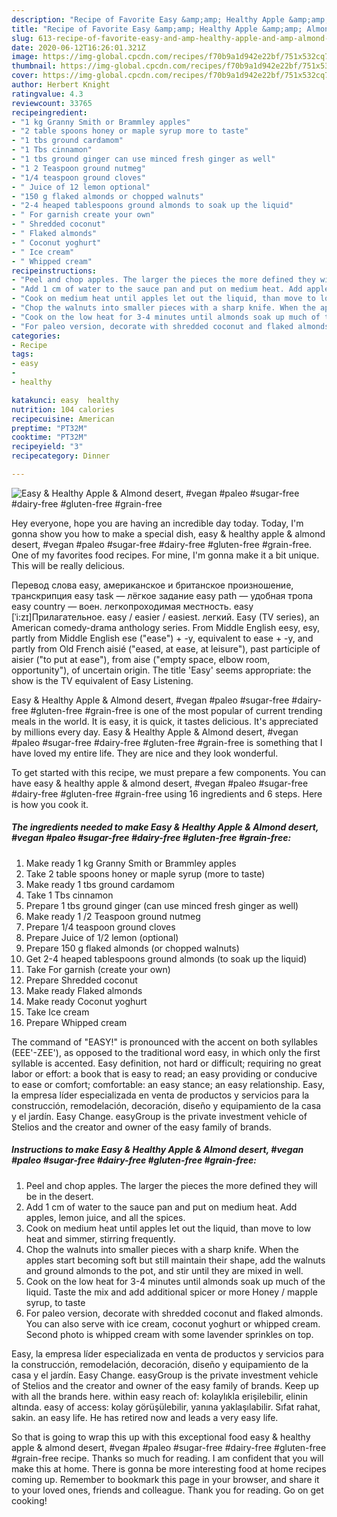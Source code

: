 ```yaml
---
description: "Recipe of Favorite Easy &amp;amp; Healthy Apple &amp;amp; Almond desert, #vegan #paleo #sugar-free #dairy-free #gluten-free #grain-free"
title: "Recipe of Favorite Easy &amp;amp; Healthy Apple &amp;amp; Almond desert, #vegan #paleo #sugar-free #dairy-free #gluten-free #grain-free"
slug: 613-recipe-of-favorite-easy-and-amp-healthy-apple-and-amp-almond-desert-vegan-paleo-sugar-free-dairy-free-gluten-free-grain-free
date: 2020-06-12T16:26:01.321Z
image: https://img-global.cpcdn.com/recipes/f70b9a1d942e22bf/751x532cq70/easy-healthy-apple-almond-desert-vegan-paleo-sugar-free-dairy-free-gluten-free-grain-free-recipe-main-photo.jpg
thumbnail: https://img-global.cpcdn.com/recipes/f70b9a1d942e22bf/751x532cq70/easy-healthy-apple-almond-desert-vegan-paleo-sugar-free-dairy-free-gluten-free-grain-free-recipe-main-photo.jpg
cover: https://img-global.cpcdn.com/recipes/f70b9a1d942e22bf/751x532cq70/easy-healthy-apple-almond-desert-vegan-paleo-sugar-free-dairy-free-gluten-free-grain-free-recipe-main-photo.jpg
author: Herbert Knight
ratingvalue: 4.3
reviewcount: 33765
recipeingredient:
- "1 kg Granny Smith or Brammley apples"
- "2 table spoons honey or maple syrup more to taste"
- "1 tbs ground cardamom"
- "1 Tbs cinnamon"
- "1 tbs ground ginger can use minced fresh ginger as well"
- "1 2 Teaspoon ground nutmeg"
- "1/4 teaspoon ground cloves"
- " Juice of 12 lemon optional"
- "150 g flaked almonds or chopped walnuts"
- "2-4 heaped tablespoons ground almonds to soak up the liquid"
- " For garnish create your own"
- " Shredded coconut"
- " Flaked almonds"
- " Coconut yoghurt"
- " Ice cream"
- " Whipped cream"
recipeinstructions:
- "Peel and chop apples. The larger the pieces the more defined they will be in the desert."
- "Add 1 cm of water to the sauce pan and put on medium heat. Add apples, lemon juice, and all the spices."
- "Cook on medium heat until apples let out the liquid, than move to low heat and simmer, stirring frequently."
- "Chop the walnuts into smaller pieces with a sharp knife. When the apples start becoming soft but still maintain their shape, add the walnuts and ground almonds to the pot, and stir until they are mixed in well."
- "Cook on the low heat for 3-4 minutes until almonds soak up much of the liquid. Taste the mix and add additional spicer or more Honey / mapple syrup, to taste"
- "For paleo version, decorate with shredded coconut and flaked almonds. You can also serve with ice cream, coconut yoghurt or whipped cream. Second photo is whipped cream with some lavender sprinkles on top."
categories:
- Recipe
tags:
- easy
- 
- healthy

katakunci: easy  healthy 
nutrition: 104 calories
recipecuisine: American
preptime: "PT32M"
cooktime: "PT32M"
recipeyield: "3"
recipecategory: Dinner

---
```



![Easy &amp; Healthy Apple &amp; Almond desert, #vegan #paleo #sugar-free #dairy-free #gluten-free #grain-free](https://img-global.cpcdn.com/recipes/f70b9a1d942e22bf/751x532cq70/easy-healthy-apple-almond-desert-vegan-paleo-sugar-free-dairy-free-gluten-free-grain-free-recipe-main-photo.jpg)

Hey everyone, hope you are having an incredible day today. Today, I'm gonna show you how to make a special dish, easy &amp; healthy apple &amp; almond desert, #vegan #paleo #sugar-free #dairy-free #gluten-free #grain-free. One of my favorites food recipes. For mine, I'm gonna make it a bit unique. This will be really delicious.

Перевод слова easy, американское и британское произношение, транскрипция easy task — лёгкое задание easy path — удобная тропа easy country — воен. легкопроходимая местность. easy [ˈi:zɪ]Прилагательное. easy / easier / easiest. легкий. Easy (TV series), an American comedy-drama anthology series. From Middle English eesy, esy, partly from Middle English ese (&#34;ease&#34;) + -y, equivalent to ease +‎ -y, and partly from Old French aisié (&#34;eased, at ease, at leisure&#34;), past participle of aisier (&#34;to put at ease&#34;), from aise (&#34;empty space, elbow room, opportunity&#34;), of uncertain origin. The title &#39;Easy&#39; seems appropriate: the show is the TV equivalent of Easy Listening.

Easy &amp; Healthy Apple &amp; Almond desert, #vegan #paleo #sugar-free #dairy-free #gluten-free #grain-free is one of the most popular of current trending meals in the world. It is easy, it is quick, it tastes delicious. It's appreciated by millions every day. Easy &amp; Healthy Apple &amp; Almond desert, #vegan #paleo #sugar-free #dairy-free #gluten-free #grain-free is something that I have loved my entire life. They are nice and they look wonderful.


To get started with this recipe, we must prepare a few components. You can have easy &amp; healthy apple &amp; almond desert, #vegan #paleo #sugar-free #dairy-free #gluten-free #grain-free using 16 ingredients and 6 steps. Here is how you cook it.

<!--inarticleads1-->

##### The ingredients needed to make Easy &amp; Healthy Apple &amp; Almond desert, #vegan #paleo #sugar-free #dairy-free #gluten-free #grain-free:

1. Make ready 1 kg Granny Smith or Brammley apples
1. Take 2 table spoons honey or maple syrup (more to taste)
1. Make ready 1 tbs ground cardamom
1. Take 1 Tbs cinnamon
1. Prepare 1 tbs ground ginger (can use minced fresh ginger as well)
1. Make ready 1 /2 Teaspoon ground nutmeg
1. Prepare 1/4 teaspoon ground cloves
1. Prepare  Juice of 1/2 lemon (optional)
1. Prepare 150 g flaked almonds (or chopped walnuts)
1. Get 2-4 heaped tablespoons ground almonds (to soak up the liquid)
1. Take  For garnish (create your own)
1. Prepare  Shredded coconut
1. Make ready  Flaked almonds
1. Make ready  Coconut yoghurt
1. Take  Ice cream
1. Prepare  Whipped cream


The command of &#34;EASY!&#34; is pronounced with the accent on both syllables (EEE&#39;-ZEE&#39;), as opposed to the traditional word easy, in which only the first syllable is accented. Easy definition, not hard or difficult; requiring no great labor or effort: a book that is easy to read; an easy providing or conducive to ease or comfort; comfortable: an easy stance; an easy relationship. Easy, la empresa líder especializada en venta de productos y servicios para la construcción, remodelación, decoración, diseño y equipamiento de la casa y el jardín. Easy Change. easyGroup is the private investment vehicle of Stelios and the creator and owner of the easy family of brands. 

<!--inarticleads2-->

##### Instructions to make Easy &amp; Healthy Apple &amp; Almond desert, #vegan #paleo #sugar-free #dairy-free #gluten-free #grain-free:

1. Peel and chop apples. The larger the pieces the more defined they will be in the desert.
1. Add 1 cm of water to the sauce pan and put on medium heat. Add apples, lemon juice, and all the spices.
1. Cook on medium heat until apples let out the liquid, than move to low heat and simmer, stirring frequently.
1. Chop the walnuts into smaller pieces with a sharp knife. When the apples start becoming soft but still maintain their shape, add the walnuts and ground almonds to the pot, and stir until they are mixed in well.
1. Cook on the low heat for 3-4 minutes until almonds soak up much of the liquid. Taste the mix and add additional spicer or more Honey / mapple syrup, to taste
1. For paleo version, decorate with shredded coconut and flaked almonds. You can also serve with ice cream, coconut yoghurt or whipped cream. Second photo is whipped cream with some lavender sprinkles on top.


Easy, la empresa líder especializada en venta de productos y servicios para la construcción, remodelación, decoración, diseño y equipamiento de la casa y el jardín. Easy Change. easyGroup is the private investment vehicle of Stelios and the creator and owner of the easy family of brands. Keep up with all the brands here. within easy reach of: kolaylıkla erişilebilir, elinin altında. easy of access: kolay görüşülebilir, yanına yaklaşılabilir. Sıfat rahat, sakin. an easy life. He has retired now and leads a very easy life. 

So that is going to wrap this up with this exceptional food easy &amp; healthy apple &amp; almond desert, #vegan #paleo #sugar-free #dairy-free #gluten-free #grain-free recipe. Thanks so much for reading. I am confident that you will make this at home. There is gonna be more interesting food at home recipes coming up. Remember to bookmark this page in your browser, and share it to your loved ones, friends and colleague. Thank you for reading. Go on get cooking!
